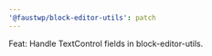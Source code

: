 ```yaml
---
'@faustwp/block-editor-utils': patch
---
```


Feat: Handle TextControl fields in block-editor-utils.
